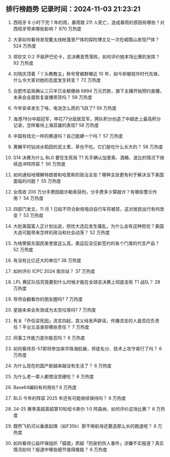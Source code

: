 
## 排行榜趋势 记录时间：2024-11-03 21:23:21
  
  1. 西班牙 8 小时下完 1 年的雨，暴雨致 211 人死亡，造成暴雨的原因有哪些？对西班牙带来哪些影响？ 870 万热度
    
  2. 大家如何看待发现鳌太线帐篷里尸体的探险博主又一次在崛围山发现尸体？ 524 万热度
    
  3. 郑钦文 0:2 不敌萨巴伦卡，总决赛首秀落败，如何评价她本场比赛的发挥？ 92 万热度
    
  4. 刘晓庆顶着「丫头教教主」称号曾被群嘲近 10 年，如今却被视作时代先锋，什么令大家对她的态度发生转变？ 72 万热度
    
  5. 合肥市监局确认三只羊已全额缴纳 6894 万元罚款，旗下主播开始预约直播，未来会全面恢复直播带货吗？ 59 万热度
    
  6. 今年安卓发生了啥，电池怎么质的飞跃了? 59 万热度
    
  7. 海港78分中超冠军，申花77分屈居亚军，两队积分创造了中超史上最高积分记录，怎样看待上海双雄的表现? 58 万热度
    
  8. 中国有纽北一样的赛道吗？自己能建一个吗？ 57 万热度
    
  9. 黄鳝平时钻进水稻田的泥土里，草也不吃，它们是吃什么长大的？ 56 万热度
    
  10. S14 决赛为什么 BLG 要在生死局 T1 先手确认加里奥、酒桶、波比的情况下继续选冲阵阵容？ 56 万热度
    
  11. 如何通俗地理解特朗普和哈里斯的政治主张？哪种主张更有利于解决当下美国面临的问题？ 55 万热度
    
  12. 女孩收 200 万分手费因敲诈勒索获刑，分手费多少算敲诈？有哪些警示作用？ 54 万热度
    
  13. 四部门发文，11 月 1 日起不符合新规电动自行车将被禁，这对居民出行有何改变？ 53 万热度
    
  14. 大批美国富人正计划出逃，担忧大选后发生骚乱，为什么会有这种担忧？美国大选可能带来怎样的政治和社会动荡？ 52 万热度
    
  15. 为啥樊振东国民美誉度这么高，奥运后没见新签约的各个门类的代言产品？ 52 万热度
    
  16. 有没有比亿还大的单位? 38 万热度
    
  17. 如何评价 ICPC 2024 南京站？ 37 万热度
    
  18. LPL 赛区队伍究竟要到什么时候才能在全球总决赛上彻底击败 T1 战队？ 28 万热度
    
  19. 导师会翻看你的朋友圈吗? 7 万热度
    
  20. 星链未来会失效成为太空垃圾吗? 7 万热度
    
  21. 有关「乔任梁死因」流言四起，其父母发声辟谣，传播流言的人是否应负责任？平台又该承担哪些责任？ 7 万热度
    
  22. 同事工作能力差你能忍吗？ 6 万热度
    
  23. 如何看待苏-57即将参加来华珠海航展，师徒名分、技术上攻守易行了吗？ 6 万热度
    
  24. 为什么现在的国产剧越来越没有生活了？ 6 万热度
    
  25. 为什么老一辈人都想没苦硬吃？ 6 万热度
    
  26. Base64编码有何用处? 6 万热度
    
  27. BLG 今年的阵容 2025 年还有可能继续保持吗？ 6 万热度
    
  28. 24-25 赛季英超英超第10轮纽卡斯尔 1:0 阿森纳，如何评价这场比赛？ 6 万热度
    
  29. 既然飞机可以垂直起降（如F35b）那干嘛航母还要造那么长的跑道呢？ 6 万热度
    
  30. 如何看待公益环保组织「猫盟」质疑「阳泉豹伤人事件」涉嫌不实报道？真实情况如何？报道中哪些细节值得推敲？ 6 万热度
    